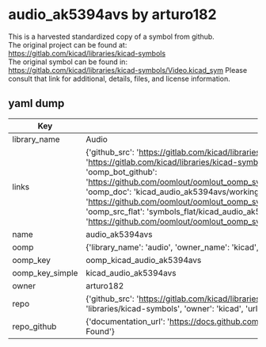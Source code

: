 # audio_ak5394avs by arturo182  
This is a harvested standardized copy of a symbol from github.  
The original project can be found at:  
https://gitlab.com/kicad/libraries/kicad-symbols  
The original symbol can be found in:
https://gitlab.com/kicad/libraries/kicad-symbols/Video.kicad_sym
Please consult that link for additional, details, files, and license information.  
## yaml dump  
| Key | Value |  
| --- | --- |  
| library_name | Audio |  
| links | {'github_src': 'https://gitlab.com/kicad/libraries/kicad-symbols/Video.kicad_sym', 'github_src_repo': 'https://gitlab.com/kicad/libraries/kicad-symbols', 'oomp_bot': 'kicad_audio_ak5394avs/working', 'oomp_bot_github': 'https://github.com/oomlout/oomlout_oomp_symbol_bot/tree/main/kicad_audio_ak5394avs/working', 'oomp_doc': 'kicad_audio_ak5394avs/working', 'oomp_doc_github': 'https://github.com/oomlout/oomlout_oomp_symbol_doc/tree/main/kicad_audio_ak5394avs/working', 'oomp_src_flat': 'symbols_flat/kicad_audio_ak5394avs/working', 'oomp_src_flat_github': 'https://github.com/oomlout/oomlout_oomp_symbol_src/tree/main/kicad_audio_ak5394avs/working'} |  
| name | audio_ak5394avs |  
| oomp | {'library_name': 'audio', 'owner_name': 'kicad', 'symbol_name': 'audio_ak5394avs'} |  
| oomp_key | oomp_kicad_audio_ak5394avs |  
| oomp_key_simple | kicad_audio_ak5394avs |  
| owner | arturo182 |  
| repo | {'github_src': 'https://gitlab.com/kicad/libraries/kicad-symbols/Video.kicad_sym', 'name': 'libraries/kicad-symbols', 'owner': 'kicad', 'url': 'https://gitlab.com/kicad/libraries/kicad-symbols'} |  
| repo_github | {'documentation_url': 'https://docs.github.com/rest/repos/repos#get-a-repository', 'message': 'Not Found'} |  

